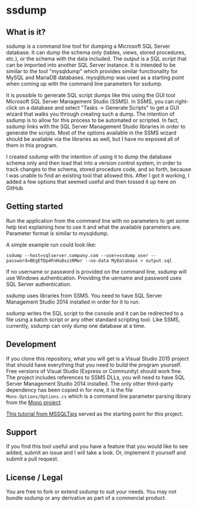 # ssdump

## What is it?

ssdump is a command line tool for dumping a Microsoft SQL Server database.  It can dump the schema only (tables, views, stored procedures, etc.), or the schema with the data included.  The output is a SQL script that can be imported into another SQL Server instance.  It is intended to be similar to the tool "mysqldump" which provides similar functionality for MySQL and MariaDB databases.  mysqldump was used as a starting point when coming up with the command line parameters for ssdump.

It is possible to generate SQL script dumps like this using the GUI tool Microsoft SQL Server Management Studio (SSMS).  In SSMS, you can right-click on a database and select "Tasks &rarr; Generate Scripts" to get a GUI wizard that walks you through creating such a dump.  The intention of ssdump is to allow for this process to be automated or scripted.  In fact, ssdump links with the SQL Server Management Studio libraries in order to generate the scripts.  Most of the options available in the SSMS wizard should be available via the libraries as well, but I have no exposed all of them in this program.

I created ssdump with the intention of using it to dump the database schema only and then load that into a version control system, in order to track changes to the schema, stored procedure code, and so forth, because I was unable to find an existing tool that allowed this.  After I got it working, I added a few options that seemed useful and then tossed it up here on GitHub.

## Getting started

Run the application from the command line with no parameters to get some help text explaining how to use it and what the available parameters are.  Parameter format is similar to mysqldump.

A simple example run could look like:

```
ssdump --host=sqlserver.company.com --user=ssdump_user --password=BEgETDp4FnHu8xzzRMwr --no-data MyDatabase > output.sql
```

If no username or password is provided on the command line, ssdump will use Windows authentication.  Providing the uername and password uses SQL Server authentication.

ssdump uses libraries from SSMS.  You need to have SQL Server Management Studio 2014 installed in order for it to run.

ssdump writes the SQL script to the console and it can be redirected to a file using a batch script or any other standard scripting tool.  Like SSMS, currently, ssdump can only dump one database at a time.

## Development

If you clone this repository, what you will get is a Visual Studio 2015 project that should have everything that you need to build the program yourself.  Free versions of Visual Studio (Express or Community) should work fine.  The project includes references to SSMS DLLs, you will need to have SQL Server Management Studio 2014 installed.  The only other third-party dependency has been copied in for now, it is the file `Mono.Options/Options.cs` which is a command line parameter parsing library from the [Mono project](https://github.com/mono/mono/tree/master/mcs/class/Mono.Options).

[This tutorial from MSSQLTips](https://www.mssqltips.com/sqlservertip/1833/generate-scripts-for-database-objects-with-smo-for-sql-server/) served as the starting point for this project.

## Support

If you find this tool useful and you have a feature that you would like to see added, submit an issue and I will take a look.  Or, implement it yourself and submit a pull request.

## License / Legal

You are free to fork or extend ssdump to suit your needs.  You may not bundle ssdump or any derivative as part of a commercial product.
